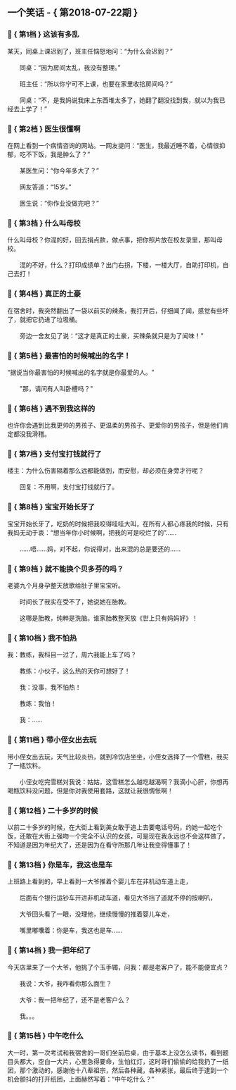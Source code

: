 ## 一个笑话 - { 第2018-07-22期 }
</hr>

### :jack_o_lantern: { 第1档 } 这该有多乱
某天，同桌上课迟到了，班主任恼怒地问：“为什么会迟到？”<br/><br/>　　同桌：“因为房间太乱，我没有整理。”<br/><br/>　　班主任：“所以你宁可不上课，也要在家里收拾房间吗？”<br/><br/>　　同桌：“不，是我妈说我床上东西堆太多了，她翻了翻没找到我，就以为我已经去上学了！”


### :jack_o_lantern: { 第2档 } 医生很懂啊
在网上看到一个病情咨询的网站。一网友提问：“医生，我最近睡不着，心情很抑郁，吃不下饭，我是肿么了？”<br/><br/>　　某医生问：“你今年多大了？”<br/><br/>　　网友答道：“15岁。”<br/><br/>　　医生说：“你作业没做完吧？”


### :jack_o_lantern: { 第3档 } 什么叫母校
什么叫母校？你混的好，回去捐点款，做点事，把你照片放在校友录里，那叫母校。<br/><br/>　　混的不好，什么？打印成绩单？出门右拐，下楼，一楼大厅，自助打印机，自己去打！


### :jack_o_lantern: { 第4档 } 真正的土豪
在宿舍时，我突然翻出了一袋以前买的辣条，我打开后，仔细闻了闻，感觉有些坏了，就把它扔进了垃圾桶。<br/><br/>　　旁边一舍友见了说：“这才是真正的土豪，买辣条就只是为了闻味！”


### :jack_o_lantern: { 第5档 } 最害怕的时候喊出的名字！
“据说当你最害怕的时候喊出的名字就是你最爱的人。&quot;<br/><br/>　　&quot;那，请问有人叫卧槽吗？&quot;


### :jack_o_lantern: { 第6档 } 遇不到我这样的
也许你会遇到比我更帅的男孩子、更温柔的男孩子、更爱你的男孩子，但是他们肯定都没我滑稽。


### :jack_o_lantern: { 第7档 } 支付宝打钱就行了
楼主：为什么伤害隔着那么远都能做到，而安慰，却必须在身旁才行呢？<br/><br/>　　回复：不用啊，支付宝打钱就行了。


### :jack_o_lantern: { 第8档 } 宝宝开始长牙了
宝宝开始长牙了，吃奶的时候把我咬得哇哇大叫，在所有人都心疼我的时候，只有我妈无动于衷：“想当年你小时候啊，把我的可是咬烂了的”……<br/><br/>　　……唔……妈，对不起，你说得对，出来混的总是要还的……


### :jack_o_lantern: { 第9档 } 就不能换个贝多芬的吗？
老婆九个月身孕整天放歌给肚子里宝宝听。<br/><br/>　　时间长了我实在受不了，她说她在胎教。<br/><br/>　　这哪是胎教，纯粹是洗脑。谁家胎教整天放《世上只有妈妈好》！


### :jack_o_lantern: { 第10档 } 我不怕热
我：教练，我科目一过了，周六我能上车了吗？<br/><br/>　　教练：小伙子，这么热的天你可想好了！<br/><br/>　　我：没事，我不怕热！<br/><br/>　　教练：我怕！<br/><br/>　　我：……


### :jack_o_lantern: { 第11档 } 带小侄女出去玩
带小侄女出去玩，天气比较炎热，就到冷饮店坐坐，小侄女选择了一个雪糕，我买了一瓶饮料。<br/><br/>　　小侄女吃完雪糕对我说：姑姑，这雪糕怎么越吃越渴啊？我滴小心肝，你想再喝瓶饮料没问题，但是你对我使用套路，这就让我很惆怅啊！


### :jack_o_lantern: { 第12档 } 二十多岁的时候
以前二十多岁的时候，在大街上看到美女敢于追上去要电话号码，约她一起吃个饭，还敢在大街上强吻一个完全不认识的女孩，可是现在我永远也不会这样做了，不知道是因为年纪大了，还是因为在看守所那几年让我变得懂事了！


### :jack_o_lantern: { 第13档 } 你是车，我这也是车
上班路上看到的，早上看到一大爷推着个婴儿车在非机动车道上走，<br/><br/>　　后面有个银行运钞车开进非机动车道，看见大爷挡了道就不停的按喇叭，<br/><br/>　　大爷回头看了一眼，没理他，继续慢慢的推着婴儿车走，<br/><br/>　　嘴里嘟囔着：你是车，我这也是车……


### :jack_o_lantern: { 第14档 } 我一把年纪了
今天店里来了一个大爷，他挑了个玉手镯，问我：都是老客户了，能不能便宜点？<br/><br/>　　我说：大爷，我咋看你那么面生？<br/><br/>　　大爷：我一把年纪了，还不是老客户么？<br/><br/>　　我。。。


### :jack_o_lantern: { 第15档 } 中午吃什么
大一时，第一次考试和我宿舍的一哥们坐前后桌，由于基本上没怎么读书，看到题目头都大，空白一大片，心里急得要命，生怕红灯，这时哥们偷偷的给我扔了一纸团，那个激动的，感谢他十八辈祖宗，然后各种藏，各种紧张，最后终于逮到一个机会颤抖的打开纸团，上面赫然写着：“中午吃什么？”

